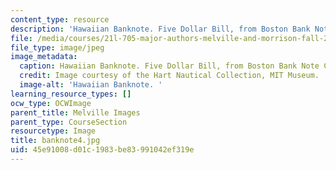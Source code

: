 ```yaml
---
content_type: resource
description: 'Hawaiian Banknote. Five Dollar Bill, from Boston Bank Note Co (n.d.). '
file: /media/courses/21l-705-major-authors-melville-and-morrison-fall-2003/45e91008d01c1983be83991042ef319e_banknote4.jpg
file_type: image/jpeg
image_metadata:
  caption: Hawaiian Banknote. Five Dollar Bill, from Boston Bank Note Co (n.d.).
  credit: Image courtesy of the Hart Nautical Collection, MIT Museum.
  image-alt: 'Hawaiian Banknote. '
learning_resource_types: []
ocw_type: OCWImage
parent_title: Melville Images
parent_type: CourseSection
resourcetype: Image
title: banknote4.jpg
uid: 45e91008-d01c-1983-be83-991042ef319e
---
```

